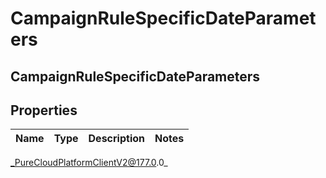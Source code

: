 # CampaignRuleSpecificDateParameters

## CampaignRuleSpecificDateParameters

## Properties

|Name | Type | Description | Notes|
|------------ | ------------- | ------------- | -------------|



_PureCloudPlatformClientV2@177.0.0_
